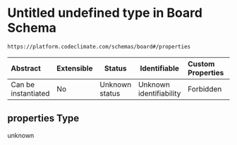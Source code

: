 # Untitled undefined type in Board Schema

```txt
https://platform.codeclimate.com/schemas/board#/properties
```




| Abstract            | Extensible | Status         | Identifiable            | Custom Properties | Additional Properties | Access Restrictions | Defined In                                                                         |
| :------------------ | ---------- | -------------- | ----------------------- | :---------------- | --------------------- | ------------------- | ---------------------------------------------------------------------------------- |
| Can be instantiated | No         | Unknown status | Unknown identifiability | Forbidden         | Allowed               | none                | [Board.schema.json\*](../../spec/schemas/Board.schema.json "open original schema") |

## properties Type

unknown
